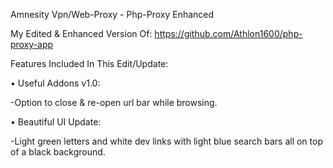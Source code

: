 Amnesity Vpn/Web-Proxy - Php-Proxy Enhanced

My Edited & Enhanced Version Of: https://github.com/Athlon1600/php-proxy-app


Features Included In This Edit/Update:

• Useful Addons v1.0:

-Option to close & re-open url bar while browsing.

• Beautiful UI Update:

-Light green letters and white dev links with light blue search bars all on top of a black background.
